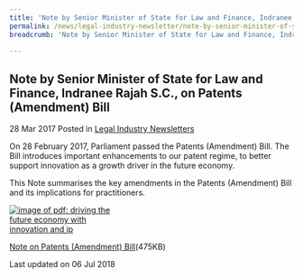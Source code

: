 ```yaml
---
title: 'Note by Senior Minister of State for Law and Finance, Indranee Rajah S.C., on Patents (Amendment) Bill'
permalink: /news/legal-industry-newsletter/note-by-senior-minister-of-state-for-law-and-finance--indranee-r0/
breadcrumb: 'Note by Senior Minister of State for Law and Finance, Indranee Rajah S.C., on Patents (Amendment) Bill'

---
```



<style>
  .image {width: 200px;}
  .image img {max-width: 100%;}
</style>

Note by Senior Minister of State for Law and Finance, Indranee Rajah S.C., on Patents (Amendment) Bill
---

28 Mar 2017 Posted in [Legal Industry Newsletters](/news/legal-industry-newsletters/)

On 28 February 2017, Parliament passed the Patents (Amendment) Bill. The Bill introduces important enhancements to our patent regime, to better support innovation as a growth driver in the future economy.

This Note summarises the key amendments in the Patents (Amendment) Bill and its implications for practitioners.

<div class="image">
  <a href="/files/NoteonPatentsAmendmentBill.pdf/"><img src="/images/1530863920373.jpg/" alt="image of pdf: driving the future economy with innovation and ip"></a>
</div>

<a href="/files/NoteonPatentsAmendmentBill.pdf/">Note on Patents (Amendment) Bill</a>(475KB)

<p class="right-side-updated">Last updated on 06 Jul 2018</p>
